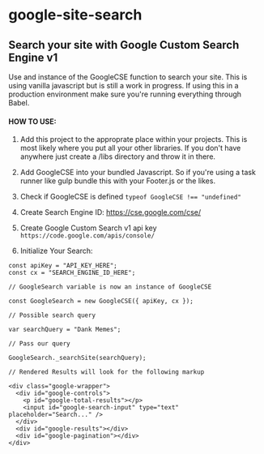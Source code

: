 # google-site-search
## Search your site with Google Custom Search Engine v1

Use and instance of the GoogleCSE function to search your site. This is using vanilla javascript but is still a work in progress. If using this in a production environment make sure you're running everything through Babel.

#### HOW TO USE:

1. Add this project to the approprate place within your projects. This is most likely where you put all your other libraries. If you don't have anywhere just create a /libs directory and throw it in there.

2. Add GoogleCSE into your bundled Javascript. So if you're using a task runner like gulp bundle this with your Footer.js or the likes.

3. Check if GoogleCSE is defined `typeof GoogleCSE !== "undefined"`

4. Create Search Engine ID: https://cse.google.com/cse/

5. Create Google Custom Search v1 api key `https://code.google.com/apis/console/`

6. Initialize Your Search:

```
const apiKey = "API_KEY_HERE";
const cx = "SEARCH_ENGINE_ID_HERE";

// GoogleSearch variable is now an instance of GoogleCSE

const GoogleSearch = new GoogleCSE({ apiKey, cx });

// Possible search query

var searchQuery = "Dank Memes";

// Pass our query

GoogleSearch._searchSite(searchQuery);

// Rendered Results will look for the following markup

<div class="google-wrapper">
  <div id="google-controls">
    <p id="google-total-results"></p>
    <input id="google-search-input" type="text" placeholder="Search..." />
  </div>
  <div id="google-results"></div>
  <div id="google-pagination"></div>
</div>
```
